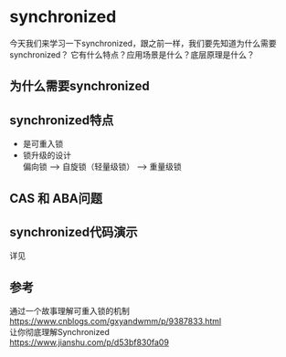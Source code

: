 # synchronized
今天我们来学习一下synchronized，跟之前一样，我们要先知道为什么需要synchronized？
它有什么特点？应用场景是什么？底层原理是什么？
## 为什么需要synchronized
## synchronized特点
+ 是可重入锁
+ 锁升级的设计  
偏向锁 --> 自旋锁（轻量级锁） --> 重量级锁  
## CAS 和 ABA问题

## synchronized代码演示
详见
## 参考  
通过一个故事理解可重入锁的机制   
https://www.cnblogs.com/gxyandwmm/p/9387833.html  
让你彻底理解Synchronized  
https://www.jianshu.com/p/d53bf830fa09